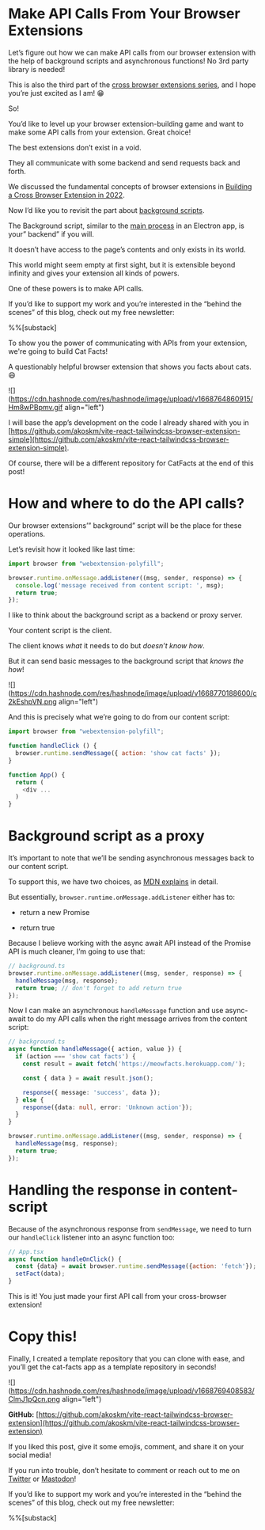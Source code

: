 # Make API Calls From Your Browser Extensions

Let’s figure out how we can make API calls from our browser extension with the help of background scripts and asynchronous functions! No 3rd party library is needed!

This is also the third part of the [cross browser extensions series](https://akoskm.com/series/cross-browser-extension), and I hope you’re just excited as I am! 😁

So!

You’d like to level up your browser extension-building game and want to make some API calls from your extension. Great choice!

The best extensions don’t exist in a void.

They all communicate with some backend and send requests back and forth.

We discussed the fundamental concepts of browser extensions in [Building a Cross Browser Extension in 2022](https://akoskm.com/building-a-cross-browser-extension#heading-background).

Now I’d like you to revisit the part about [background scripts](https://akoskm.com/building-a-cross-browser-extension#heading-background).

The Background script, similar to the [main process](https://akoskm.com/use-nodejs-in-electron#heading-processes-in-electron) in an Electron app, is your” backend” if you will.

It doesn’t have access to the page’s contents and only exists in its world.

This world might seem empty at first sight, but it is extensible beyond infinity and gives your extension all kinds of powers.

One of these powers is to make API calls.

If you’d like to support my work and you’re interested in the “behind the scenes” of this blog, check out my free newsletter:

%%[substack] 

To show you the power of communicating with APIs from your extension, we're going to build Cat Facts!

A questionably helpful browser extension that shows you facts about cats. 😄

![](https://cdn.hashnode.com/res/hashnode/image/upload/v1668764860915/Hm8wPBpmv.gif align="left")

I will base the app’s development on the code I already shared with you in [https://github.com/akoskm/vite-react-tailwindcss-browser-extension-simple](https://github.com/akoskm/vite-react-tailwindcss-browser-extension-simple).

Of course, there will be a different repository for CatFacts at the end of this post!

# How and where to do the API calls?

Our browser extensions’” background” script will be the place for these operations.

Let’s revisit how it looked like last time:

```javascript
import browser from "webextension-polyfill";

browser.runtime.onMessage.addListener((msg, sender, response) => {
  console.log('message received from content script: ', msg);
  return true;
});
```

I like to think about the background script as a backend or proxy server.

Your content script is the client.

The client knows *what* it needs to do but *doesn’t know how*.

But it can send basic messages to the background script that *knows the how*!

![](https://cdn.hashnode.com/res/hashnode/image/upload/v1668770188600/c2kEshpVN.png align="left")

And this is precisely what we’re going to do from our content script:

```javascript
import browser from "webextension-polyfill";

function handleClick () {
  browser.runtime.sendMessage({ action: 'show cat facts' });
}

function App() {
  return (
    <div ...
  )
}
```

# Background script as a proxy

It’s important to note that we’ll be sending asynchronous messages back to our content script.

To support this, we have two choices, as [MDN explains](https://developer.mozilla.org/en-US/docs/Mozilla/Add-ons/WebExtensions/API/runtime/onMessage) in detail.

But essentially, `browser.runtime.onMessage.addListener` either has to:

*   return a new Promise
    
*   return true
    

Because I believe working with the async await API instead of the Promise API is much cleaner, I’m going to use that:

```typescript
// background.ts
browser.runtime.onMessage.addListener((msg, sender, response) => {
  handleMessage(msg, response);
  return true; // don't forget to add return true
});
```

Now I can make an asynchronous `handleMessage` function and use async-await to do my API calls when the right message arrives from the content script:

```typescript
// background.ts
async function handleMessage({ action, value }) {
  if (action === 'show cat facts') {
    const result = await fetch('https://meowfacts.herokuapp.com/');

    const { data } = await result.json();

    response({ message: 'success', data });
  } else {
    response({data: null, error: 'Unknown action'});
  }
}

browser.runtime.onMessage.addListener((msg, sender, response) => {
  handleMessage(msg, response);
  return true;
});
```

# Handling the response in content-script

Because of the asynchronous response from `sendMessage`, we need to turn our `handleClick` listener into an async function too:

```javascript
// App.tsx
async function handleOnClick() {
  const {data} = await browser.runtime.sendMessage({action: 'fetch'});
  setFact(data);
}
```

This is it! You just made your first API call from your cross-browser extension!

# Copy this!

Finally, I created a template repository that you can clone with ease, and you’ll get the cat-facts app as a template repository in seconds!

![](https://cdn.hashnode.com/res/hashnode/image/upload/v1668769408583/ClmJ1pQcn.png align="left")

**GitHub:** [https://github.com/akoskm/vite-react-tailwindcss-browser-extension](https://github.com/akoskm/vite-react-tailwindcss-browser-extension)

If you liked this post, give it some emojis, comment, and share it on your social media!

If you run into trouble, don’t hesitate to comment or reach out to me on [Twitter](http://twitter.com/akoskm) or [Mastodon](https://fosstodon.org/@akoskm)!

If you’d like to support my work and you’re interested in the “behind the scenes” of this blog, check out my free newsletter:

%%[substack]